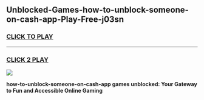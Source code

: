 
## Unblocked-Games-how-to-unblock-someone-on-cash-app-Play-Free-j03sn
<h3>
<a href="https://premium76.site?title=how-to-unblock-someone-on-cash-app&ref=12A">CLICK TO PLAY</a></h3>
<hr>

<h3>
<a href="https://premium76.site?title=how-to-unblock-someone-on-cash-app&ref=12A">CLICK 2 PLAY</a>
  
</h3>

<a href="https://premium76.site?title=how-to-unblock-someone-on-cash-app&ref=12A"><img src="https://clearcache.store/games.png"></a>


**how-to-unblock-someone-on-cash-app games unblocked: Your Gateway to Fun and Accessible Online Gaming**
